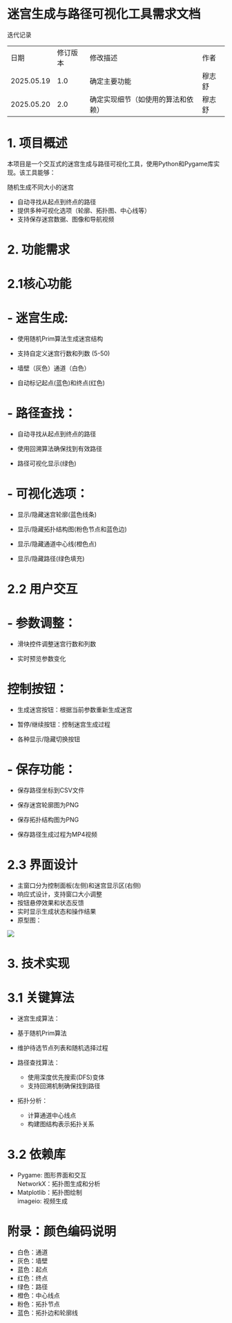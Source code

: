 # 迷宫生成与路径可视化工具需求文档

迭代记录

<table><tr><td>日期</td><td>修订版本</td><td>修改描述</td><td>作者</td></tr><tr><td>2025.05.19</td><td>1.0</td><td>确定主要功能</td><td>穆志舒</td></tr><tr><td>2025.05.20</td><td>2.0</td><td>确定实现细节（如使用的算法和依赖）</td><td>穆志舒</td></tr></table>

# 1. 项目概述

本项目是一个交互式的迷宫生成与路径可视化工具，使用Python和Pygame库实现。该工具能够：

随机生成不同大小的迷宫

- 自动寻找从起点到终点的路径
- 提供多种可视化选项（轮廓、拓扑图、中心线等）
- 支持保存迷宫数据、图像和导航视频

# 2. 功能需求

# 2.1核心功能

# - 迷宫生成:

- 使用随机Prim算法生成迷宫结构
  
- 支持自定义迷宫行数和列数 (5-50)
  
- 墙壁（灰色）通道（白色）
  
- 自动标记起点(蓝色)和终点(红色)
  

# - 路径查找：

- 自动寻找从起点到终点的路径
  
- 使用回溯算法确保找到有效路径
  
- 路径可视化显示(绿色)
  

# - 可视化选项：

- 显示/隐藏迷宫轮廓(蓝色线条)
  
- 显示/隐藏拓扑结构图(粉色节点和蓝色边)
  
- 显示/隐藏通道中心线(橙色点)
  
- 显示/隐藏路径(绿色填充)
  

# 2.2 用户交互

# - 参数调整：

- 滑块控件调整迷宫行数和列数
  
- 实时预览参数变化
  

# 控制按钮：

- 生成迷宫按钮：根据当前参数重新生成迷宫
  
- 暂停/继续按钮：控制迷宫生成过程
  
- 各种显示/隐藏切换按钮
  

# - 保存功能：

- 保存路径坐标到CSV文件
  
- 保存迷宫轮廓图为PNG
  
- 保存拓扑结构图为PNG
  
- 保存路径生成过程为MP4视频
  

# 2.3 界面设计

- 主窗口分为控制面板(左侧)和迷宫显示区(右侧)
- 响应式设计，支持窗口大小调整
- 按钮悬停效果和状态反馈
- 实时显示生成状态和操作结果
- 原型图：

![](https://cdn-mineru.openxlab.org.cn/result/2025-10-29/645d10b8-d0f5-4bc6-9388-d88b077a4cf8/719922b3fab6bf9706b923cfe8d66ddf002303b208ed853fe2565c350cd43c5b.jpg)

# 3. 技术实现

# 3.1 关键算法

- 迷宫生成算法：
- 基于随机Prim算法
- 维护待选节点列表和随机选择过程

- 路径查找算法：
  - 使用深度优先搜索(DFS)变体
  - 支持回溯机制确保找到路径

- 拓扑分析：
  - 计算通道中心线点
  - 构建图结构表示拓扑关系

# 3.2 依赖库

- Pygame: 图形界面和交互  
  NetworkX：拓扑图生成和分析
- Matplotlib：拓扑图绘制  
  imageio: 视频生成

# 附录：颜色编码说明

- 白色：通道
- 灰色：墙壁
- 蓝色：起点
- 红色：终点
- 绿色：路径
- 橙色：中心线点
- 粉色：拓扑节点
- 蓝色：拓扑边和轮廓线
